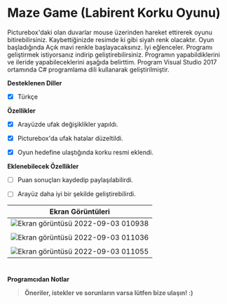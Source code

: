 # Maze Game (Labirent Korku Oyunu) 
Picturebox'daki olan duvarlar mouse üzerinden hareket ettirerek oyunu bitirebilirsiniz. Kaybettiğinizde resimde ki gibi siyah renk olacaktır. Oyun başladığında Açık mavi renkle başlayacaksınız. İyi eğlenceler. Programı geliştirmek istiyorsanız indirip geliştirebilirsiniz. Programın yapabildiklerini ve ileride yapabileceklerini aşağıda belirttim. Program Visual Studio 2017 ortamında C# programlama dili kullanarak geliştirilmiştir.

<b>Desteklenen Diller</b>
- [x] Türkçe

<b>Özellikler</b>

- [x] Arayüzde ufak değişiklikler yapıldı.
- [x] Picturebox'da ufak hatalar düzeltildi.
- [x] Oyun hedefine ulaştığında korku resmi eklendi.


<b>Eklenebilecek Özellikler</b>

- [ ] Puan sonuçları kaydedip paylaşılabilirdi.
- [ ] Arayüz daha iyi bir şekilde geliştirebilirdi.


| <b>Ekran Görüntüleri</b> |
|---|
| ![Ekran görüntüsü 2022-09-03 010938](https://user-images.githubusercontent.com/42430554/188241472-9eb6324c-1e22-4068-bb9d-7e055b143261.jpg) | 
|  |
| ![Ekran görüntüsü 2022-09-03 011036](https://user-images.githubusercontent.com/42430554/188241481-393196e8-13f1-4411-b184-12aa00e645cf.jpg) |
|  |
| ![Ekran görüntüsü 2022-09-03 011055](https://user-images.githubusercontent.com/42430554/188241487-3ce3cb19-4b2a-4080-806b-ba09be9aff49.jpg) | 


#
<b>Programcıdan Notlar</b>
> <b>Öneriler, istekler ve sorunların varsa lütfen bize ulaşın! :)</b>
